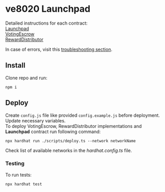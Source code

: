 # ve8020 Launchpad

Detailed instructions for each contract:  
[Launchpad](./docs/1_Launchpad.md)  
[VotingEscrow](./docs/2_VotingEscrow.md)  
[RewardDistributor](./docs/3_RewardDistributor.md)  

In case of errors, visit this [troubleshooting section](./docs/Additional_docs/Troubleshooting.md).


## Install
Clone repo and run:  

```
npm i
```


## Deploy
Create `config.js` file like provided `config.example.js` before deployment. Update necessary variables.  
To deploy VotingEscrow, RewardDistributor implementations and **Launchpad** contract run following command:  
```
npx hardhat run ./scripts/deploy.ts --network networkName
```
Check list of available networks in the *hardhat.config.ts* file.


### Testing
To run tests:  
```
npx hardhat test  
```

